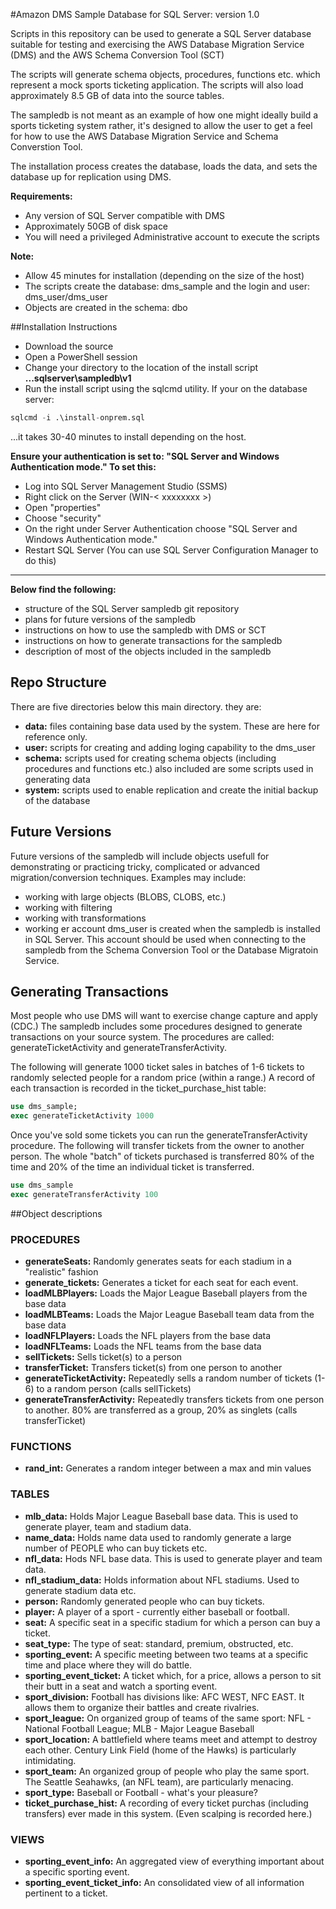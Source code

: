 #Amazon DMS Sample Database for SQL Server: version 1.0

Scripts in this repository can be used to generate a SQL Server database suitable for testing and exercising
the AWS Database Migration Service (DMS) and the AWS Schema Conversion Tool (SCT)

The scripts will generate schema objects, procedures, functions etc. which represent a mock sports
ticketing application. The scripts will also load approximately 8.5 GB of data into the source tables.

The sampledb is not meant as an example of how one might ideally build a sports ticketing system rather,
it's designed to allow the user to get a feel for how to use the AWS Database Migration Service and Schema Converstion Tool.

The installation process creates the database, loads the data, and sets the database up for replication using DMS.

**Requirements:**
* Any version of SQL Server compatible with DMS
* Approximately 50GB of disk space
* You will need a privileged Administrative account to execute the scripts

**Note:**
* Allow 45 minutes for installation (depending on the size of the host)
* The scripts create the database: dms_sample and the login and user: dms_user/dms_user 
* Objects are created in the schema: dbo

##Installation Instructions
* Download the source
* Open a PowerShell session
* Change your directory to the location of the install script **...sqlserver\sampledb\v1**
* Run the install script using the sqlcmd utility. If your on the database server:
```sql
sqlcmd -i .\install-onprem.sql
```
...it takes 30-40 minutes to install depending on the host.

**Ensure your authentication is set to: "SQL Server and Windows Authentication mode." To set this:**
* Log into SQL Server Management Studio (SSMS)
* Right click on the Server (WIN-< xxxxxxxx >)
* Open "properties"
* Choose "security"
* On the right under Server Authentication choose "SQL Server and Windows Authentication mode."
* Restart SQL Server (You can use SQL Server Configuration Manager to do this)

------------------------------------------------------------------------------------------------------------------------
<b>Below find the following:</b>
 * structure of the SQL Server sampledb git repository
 * plans for future versions of the sampledb
 * instructions on how to use the sampledb with DMS or SCT
 * instructions on how to generate transactions for the sampledb
 * description of most of the objects included in the sampledb

## Repo Structure
There are five directories below this main directory. they are:
* **data:** files containing base data used by the system. These are here for reference only.
* **user:** scripts for creating and adding loging capability to the dms_user
* **schema:** scripts used for creating schema objects (including procedures and functions etc.) also included are some scripts used in generating data
* **system:** scripts used to enable replication and create the initial backup of the database

## Future Versions
Future versions of the sampledb will include objects usefull for demonstrating or practicing tricky, complicated or advanced migration/conversion techniques. Examples may include:
* working with large objects (BLOBS, CLOBS, etc.)
* working with filtering
* working with transformations
* working er account dms_user is created when the sampledb is installed in SQL Server. This account should be used when connecting to the sampledb from the Schema Conversion Tool or the Database Migratoin Service.

## Generating Transactions
Most people who use DMS will want to exercise change capture and apply (CDC.) The sampledb includes some procedures designed to generate transactions on your source system. The procedures are called: generateTicketActivity and generateTransferActivity. 

The following will generate 1000 ticket sales in batches of 1-6 tickets to randomly selected people for a random price (within a range.) A record of each transaction is recorded in the ticket_purchase_hist table:
```sql
use dms_sample;
exec generateTicketActivity 1000 
```

Once you've sold some tickets you can run the generateTransferActivity procedure. The following will transfer tickets from the owner to another person. The whole "batch" of tickets purchased is transferred 80% of the time and 20% of the time an individual ticket is transferred.
```sql
use dms_sample
exec generateTransferActivity 100
````

##Object descriptions
### PROCEDURES
* **generateSeats:** Randomly generates seats for each stadium in a "realistic" fashion
* **generate_tickets:** Generates a ticket for each seat for each event.
* **loadMLBPlayers:** Loads the Major League Baseball players from the base data
* **loadMLBTeams:** Loads the Major League Baseball team data from the base data
* **loadNFLPlayers:** Loads the NFL players from the base data
* **loadNFLTeams:** Loads the NFL teams from the base data
* **sellTickets:** Sells ticket(s) to a person
* **transferTicket:** Transfers ticket(s) from one person to another
* **generateTicketActivity:** Repeatedly sells a random number of tickets (1-6) to a random person (calls sellTickets)
* **generateTransferActivity:** Repeatedly transfers tickets from one person to another. 80% are transferred as a group, 20% as singlets (calls transferTicket)

### FUNCTIONS
* **rand_int:** Generates a random integer between a max and min values

### TABLES
* **mlb_data:** Holds Major League Baseball base data. This is used to generate player, team and stadium data.
* **name_data:** Holds name data used to randomly generate a large number of PEOPLE who can buy tickets etc.
* **nfl_data:** Hods NFL base data. This is used to generate player and team data.
* **nfl_stadium_data:** Holds information about NFL stadiums. Used to generate stadium data etc.
* **person:** Randomly generated people who can buy tickets.
* **player:** A player of a sport - currently either baseball or football.
* **seat:** A specific seat in a specific stadium for which a person can buy a ticket.
* **seat_type:** The type of seat: standard, premium, obstructed, etc.
* **sporting_event:** A specific meeting between two teams at a specific time and place where they will do battle.
* **sporting_event_ticket:** A ticket which, for a price, allows a person to sit their butt in a seat and watch a sporting event.
* **sport_division:** Football has divisions like: AFC WEST, NFC EAST. It allows them to organize their battles and create rivalries.
* **sport_league:** On organized group of teams of the same sport: NFL - National Football League; MLB - Major League Baseball
* **sport_location:** A battlefield where teams meet and attempt to destroy each other. Century Link Field (home of the Hawks) is particularly intimidating.
* **sport_team:** An organized group of people who play the same sport. The Seattle Seahawks, (an NFL team), are particularly menacing.
* **sport_type:** Baseball or Football - what's your pleasure?
* **ticket_purchase_hist:** A recording of every ticket purchas (including transfers) ever made in this system. (Even scalping is recorded here.)

### VIEWS
* **sporting_event_info:** An aggregated view of everything important about a specific sporting event.
* **sporting_event_ticket_info:** An consolidated view of all information pertinent to a ticket.

